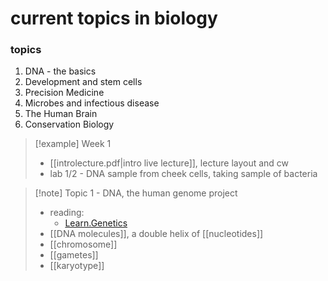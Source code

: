 # current topics in biology

### topics
1. DNA - the basics
2. Development and stem cells
3. Precision Medicine
4. Microbes and infectious disease
5. The Human Brain
6. Conservation Biology

> [!example] Week 1
> - [[introlecture.pdf|intro live lecture]], lecture layout and cw
> - lab 1/2 - DNA sample from cheek cells, taking sample of bacteria

>[!note] Topic 1 - DNA, the human genome project
> - reading:
> 	- [Learn.Genetics](https://learn.genetics.utah.edu/content/basics/)
> - [[DNA molecules]], a double helix of [[nucleotides]]
> - [[chromosome]]
> - [[gametes]]
> - [[karyotype]]